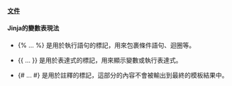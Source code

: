 #### [文件](https://flask.palletsprojects.com/en/3.0.x/quickstart/#rendering-templates)

#### Jinja的變數表現法
- {% ... %} 是用於執行語句的標記，用來包裹條件語句、迴圈等。

- {{ ... }} 是用於表達式的標記，用來顯示變數或執行表達式。

- {# ... #} 是用於註釋的標記，這部分的內容不會被輸出到最終的模板結果中。